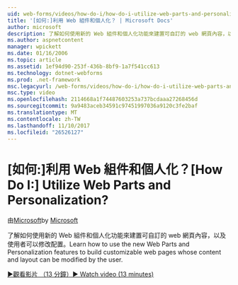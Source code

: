 ```yaml
---
uid: web-forms/videos/how-do-i/how-do-i-utilize-web-parts-and-personalization
title: '[如何:]利用 Web 組件和個人化？ | Microsoft Docs'
author: microsoft
description: 了解如何使用新的 Web 組件和個人化功能來建置可自訂的 web 網頁內容，以及使用者可以修改配置。
ms.author: aspnetcontent
manager: wpickett
ms.date: 01/16/2006
ms.topic: article
ms.assetid: 1ef94d90-253f-436b-8bf9-1a7f541cc613
ms.technology: dotnet-webforms
ms.prod: .net-framework
msc.legacyurl: /web-forms/videos/how-do-i/how-do-i-utilize-web-parts-and-personalization
msc.type: video
ms.openlocfilehash: 2114668a1f74487603253a737bcdaaa27268456d
ms.sourcegitcommit: 9a9483aceb34591c97451997036a9120c3fe2baf
ms.translationtype: MT
ms.contentlocale: zh-TW
ms.lasthandoff: 11/10/2017
ms.locfileid: "26526127"
---
```

<a name="how-do-i-utilize-web-parts-and-personalization"></a><span data-ttu-id="cde99-104">[如何:]利用 Web 組件和個人化？</span><span class="sxs-lookup"><span data-stu-id="cde99-104">[How Do I:] Utilize Web Parts and Personalization?</span></span>
====================
<span data-ttu-id="cde99-105">由[Microsoft](https://github.com/microsoft)</span><span class="sxs-lookup"><span data-stu-id="cde99-105">by [Microsoft](https://github.com/microsoft)</span></span>

<span data-ttu-id="cde99-106">了解如何使用新的 Web 組件和個人化功能來建置可自訂的 web 網頁內容，以及使用者可以修改配置。</span><span class="sxs-lookup"><span data-stu-id="cde99-106">Learn how to use the new Web Parts and Personalization features to build customizable web pages whose content and layout can be modified by the user.</span></span>

[<span data-ttu-id="cde99-107">&#9654;觀看影片 （13 分鐘）</span><span class="sxs-lookup"><span data-stu-id="cde99-107">&#9654; Watch video (13 minutes)</span></span>](https://channel9.msdn.com/Blogs/ASP-NET-Site-Videos/how-do-i-utilize-web-parts-and-personalization)
